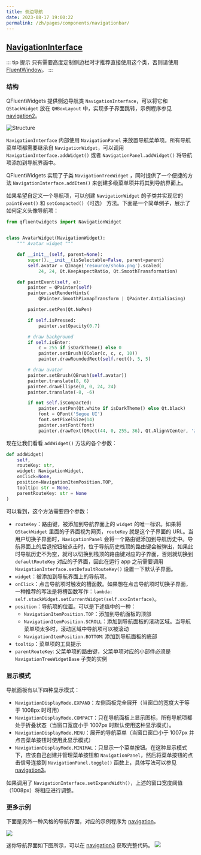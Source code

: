 ```yaml
---
title: 侧边导航
date: 2023-08-17 19:00:22
permalink: /zh/pages/components/navigationbar/
---
```


## [NavigationInterface](https://pyqt-fluent-widgets.readthedocs.io/zh-cn/latest/autoapi/qfluentwidgets/components/navigation/navigation_interface/index.html#qfluentwidgets.components.navigation.navigation_interface.NavigationInterface)

::: tip 提示
只有需要高度定制侧边栏时才推荐直接使用这个类，否则请使用 [FluentWindow](/zh/pages/components/fluentwindow/)。
:::

### 结构

QFluentWidgets 提供侧边导航类 `NavigationInterface`，可以将它和 `QStackWidget` 放在 `QHBoxLayout` 中，实现多子界面跳转，示例程序参见 [navigation2](https://github.com/zhiyiYo/PyQt-Fluent-Widgets/tree/master/examples/navigation/navigation2/demo.py)。

![Structure](https://pyqt-fluent-widgets.readthedocs.io/en/latest/_images/NavigationInterface_Structure.jpg)

`NavigationInterface` 内部使用 `NavigationPanel` 来放置导航菜单项。所有导航菜单项都需要继承自 `NavigationWidget`，可以调用 `NavigationInterface.addWidget()` 或者 `NavigationPanel.addWidget()` 将导航项添加到导航界面中。

QFluentWidgets 实现了子类 `NavigationTreeWidget` ，同时提供了一个便捷的方法 `NavigationInterface.addItem()` 来创建多级菜单项并将其到导航界面上。

如果希望自定义一个导航项，可以创建 `NavigationWidget` 的子类并实现它的 `paintEvent()` 和 `setCompacted()`（可选） 方法。下面是一个简单例子，展示了如何定义头像导航项：

```python
from qfluentwidgets import NavigationWidget


class AvatarWidget(NavigationWidget):
    """ Avatar widget """

    def __init__(self, parent=None):
        super().__init__(isSelectable=False, parent=parent)
        self.avatar = QImage('resource/shoko.png').scaled(
            24, 24, Qt.KeepAspectRatio, Qt.SmoothTransformation)

    def paintEvent(self, e):
        painter = QPainter(self)
        painter.setRenderHints(
            QPainter.SmoothPixmapTransform | QPainter.Antialiasing)

        painter.setPen(Qt.NoPen)

        if self.isPressed:
            painter.setOpacity(0.7)

        # draw background
        if self.isEnter:
            c = 255 if isDarkTheme() else 0
            painter.setBrush(QColor(c, c, c, 10))
            painter.drawRoundedRect(self.rect(), 5, 5)

        # draw avatar
        painter.setBrush(QBrush(self.avatar))
        painter.translate(8, 6)
        painter.drawEllipse(0, 0, 24, 24)
        painter.translate(-8, -6)

        if not self.isCompacted:
            painter.setPen(Qt.white if isDarkTheme() else Qt.black)
            font = QFont('Segoe UI')
            font.setPixelSize(14)
            painter.setFont(font)
            painter.drawText(QRect(44, 0, 255, 36), Qt.AlignVCenter, 'zhiyiYo')
```


现在让我们看看 `addWidget()` 方法的各个参数：


```python
def addWidget(
    self,
    routeKey: str,
    widget: NavigationWidget,
    onClick=None,
    position=NavigationItemPosition.TOP,
    tooltip: str = None,
    parentRouteKey: str = None
)
```


可以看到，这个方法需要四个参数：

- `routeKey`：路由键，被添加到导航界面上的 `widget` 的唯一标识。如果将 `QStackWidget` 里面的子界面视为网页，`routeKey` 就是这个子界面的 URL。当用户切换子界面时，`NavigationPanel` 会将一个路由键添加到导航历史中。导航界面上的后退按钮被点击时，位于导航历史栈顶的路由键会被弹出，如果此时导航历史不为空，就可以切换到栈顶的路由键对应的子界面，否则就切换到 `defaultRouteKey` 对应的子界面，因此在运行 app 之前需要调用 `NavigationInterface.setDefaultRouteKey()` 设置一下默认子界面。
- `widget`：被添加到导航界面上的导航项。
- `onClick`：点击导航项时触发的槽函数。如果想在点击导航项时切换子界面，一种推荐的写法是将槽函数写作：`lambda: self.stackWidget.setCurrentWidget(self.xxxInterface)`。
- `position`：导航项的位置。可以是下述值中的一种：
  - `NavigationItemPosition.TOP`：添加到导航面板的顶部
  - `NavigationItemPosition.SCROLL`：添加到导航面板的滚动区域。当导航菜单项太多时，滚动区域中导航项可以被滚动
  - `NavigationItemPosition.BOTTOM`: 添加到导航面板的底部
- `tooltip`：菜单项的工具提示
- `parentRouteKey`: 父菜单项的路由键，父菜单项对应的小部件必须是 `NavigationTreeWidgetBase` 子类的实例

### 显示模式

导航面板有以下四种显示模式：

- `NavigationDisplayMode.EXPAND`：左侧面板完全展开（当窗口的宽度大于等于 1008px 时可用）
- `NavigationDisplayMode.COMPACT`：只在导航面板上显示图标，所有导航项都处于折叠状态（当窗口宽度小于 1007px 时默认使用这种显示模式）。
- `NavigationDisplayMode.MENU`：展开的导航菜单（当窗口窗口小于 1007px 并点击菜单按钮时使用此显示模式）
- `NavigationDisplayMode.MINIMAL`：只显示一个菜单按钮。在这种显示模式下，应该自己创建并管理菜单按钮和 `NavigationPanel`，然后将菜单按钮的点击信号连接到 `NavigationPanel.toggle()` 函数上，具体写法可以参见 [navigation3](https://github.com/zhiyiYo/PyQt-Fluent-Widgets/tree/master/examples/navigation/navigation3)。

如果调用了 `NavigationInterface.setExpandWidth()`，上述的窗口宽度阈值（1008px）将相应进行调整。

### 更多示例

下面是另外一种风格的导航界面，对应的示例程序为 [navigation](https://github.com/zhiyiYo/PyQt-Fluent-Widgets/tree/master/examples/navigation/navigation1/demo.py)。

![](https://pyqt-fluent-widgets.readthedocs.io/en/latest/_images/NavigationInterface.jpg)

迷你导航界面如下图所示，可以在 [navigation3](https://github.com/zhiyiYo/PyQt-Fluent-Widgets/tree/master/examples/navigation/navigation3) 获取完整代码。
![](https://pyqt-fluent-widgets.readthedocs.io/en/latest/_images/NavigationInterface_Minimal.jpg)
